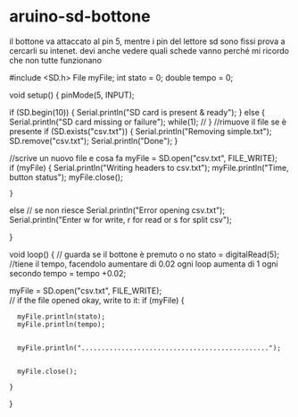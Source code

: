 # aruino-sd-bottone
il bottone va attaccato al pin 5, mentre i pin del lettore sd sono fissi prova a cercarli su intenet. devi anche vedere quali schede vanno perché mi ricordo che non tutte funzionano



#include <SD.h>
File myFile;
int stato = 0;
double tempo = 0;


void setup() {
  pinMode(5, INPUT);

  
  if (SD.begin(10))
  {
    Serial.println("SD card is present & ready");
  } 
  else
  {
    Serial.println("SD card missing or failure");
    while(1); //
  }
  //rimuove il file se è presente
  if (SD.exists("csv.txt")) 
  {
    Serial.println("Removing simple.txt");
    SD.remove("csv.txt");
    Serial.println("Done");
  } 

  //scrive un nuovo file e cosa fa
   myFile = SD.open("csv.txt", FILE_WRITE);  
   if (myFile) 
    {
    Serial.println("Writing headers to csv.txt");
    myFile.println("Time, button status");
    myFile.close(); 
    
    }
  else 
  // se non riesce
    Serial.println("Error opening csv.txt");  
  Serial.println("Enter w for write, r for read or s for split csv");

}

void loop() {
  // guarda se il bottone è premuto o no
  stato = digitalRead(5);
  //tiene il tempo, facendolo aumentare di 0.02 ogni loop aumenta di 1 ogni secondo
  tempo = tempo +0.02;
  
   myFile = SD.open("csv.txt", FILE_WRITE);     
    // if the file opened okay, write to it:
    if (myFile) 
    {
          

      myFile.println(stato);
      myFile.println(tempo);
   
      
      myFile.println("...............................................");
     

      myFile.close();
  
    } 

}
